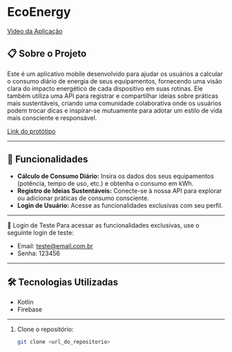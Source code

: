 # EcoEnergy

[Video da Aplicação](https://youtu.be/bEIeTlgScng)

## 📋 Sobre o Projeto

Este é um aplicativo mobile desenvolvido para ajudar os usuários a calcular o consumo diário de energia de seus equipamentos, fornecendo uma visão clara do impacto energético de cada dispositivo em suas rotinas.
Ele também utiliza uma API para registrar e compartilhar ideias sobre práticas mais sustentáveis, criando uma comunidade colaborativa onde os usuários podem trocar dicas e inspirar-se mutuamente para adotar um
estilo de vida mais consciente e responsável.

[Link do protótipo](https://www.figma.com/design/zCDwHYc10Fp64TdonnoQoW/Global-Solution-22024-Energia-Sustentavel?node-id=0-1&node-type=canvas&t=ZCQ4yIoOY6en2Xae-0)

---

## 🚀 Funcionalidades

- **Cálculo de Consumo Diário:** Insira os dados dos seus equipamentos (potência, tempo de uso, etc.) e obtenha o consumo em kWh.
- **Registro de Ideias Sustentáveis:** Conecte-se à nossa API para explorar ou adicionar práticas de consumo consciente.
- **Login de Usuário:** Acesse as funcionalidades exclusivas com seu perfil.

---

👤 Login de Teste
Para acessar as funcionalidades exclusivas, use o seguinte login de teste:

- Email: teste@email.com.br
- Senha: 123456

---

## 🛠️ Tecnologias Utilizadas

- Kotlin
- Firebase

---


1. Clone o repositório:
   ```bash
   git clone <url_do_repositorio>
